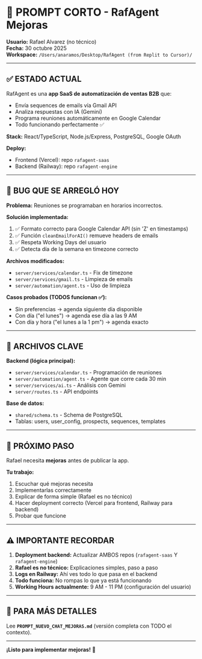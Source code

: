 # 🚀 PROMPT CORTO - RafAgent Mejoras

**Usuario:** Rafael Alvarez (no técnico)  
**Fecha:** 30 octubre 2025  
**Workspace:** `/Users/anaramos/Desktop/RafAgent (from Replit to Cursor)/`

---

## ✅ ESTADO ACTUAL

RafAgent es una **app SaaS de automatización de ventas B2B** que:
- Envía sequences de emails vía Gmail API
- Analiza respuestas con IA (Gemini)
- Programa reuniones automáticamente en Google Calendar
- Todo funcionando perfectamente ✅

**Stack:** React/TypeScript, Node.js/Express, PostgreSQL, Google OAuth

**Deploy:**
- Frontend (Vercel): repo `rafagent-saas` 
- Backend (Railway): repo `rafagent-engine`

---

## 🎯 BUG QUE SE ARREGLÓ HOY

**Problema:** Reuniones se programaban en horarios incorrectos.

**Solución implementada:**
1. ✅ Formato correcto para Google Calendar API (sin 'Z' en timestamps)
2. ✅ Función `cleanEmailForAI()` remueve headers de emails
3. ✅ Respeta Working Days del usuario
4. ✅ Detecta día de la semana en timezone correcto

**Archivos modificados:**
- `server/services/calendar.ts` - Fix de timezone
- `server/services/gmail.ts` - Limpieza de emails
- `server/automation/agent.ts` - Uso de limpieza

**Casos probados (TODOS funcionan ✅):**
- Sin preferencias → agenda siguiente día disponible
- Con día ("el lunes") → agenda ese día a las 9 AM
- Con día y hora ("el lunes a la 1 pm") → agenda exacto

---

## 📂 ARCHIVOS CLAVE

**Backend (lógica principal):**
- `server/services/calendar.ts` - Programación de reuniones
- `server/automation/agent.ts` - Agente que corre cada 30 min
- `server/services/ai.ts` - Análisis con Gemini
- `server/routes.ts` - API endpoints

**Base de datos:**
- `shared/schema.ts` - Schema de PostgreSQL
- Tablas: users, user_config, prospects, sequences, templates

---

## 🎯 PRÓXIMO PASO

Rafael necesita **mejoras** antes de publicar la app.

**Tu trabajo:**
1. Escuchar qué mejoras necesita
2. Implementarlas correctamente
3. Explicar de forma simple (Rafael es no técnico)
4. Hacer deployment correcto (Vercel para frontend, Railway para backend)
5. Probar que funcione

---

## ⚠️ IMPORTANTE RECORDAR

1. **Deployment backend:** Actualizar AMBOS repos (`rafagent-saas` Y `rafagent-engine`)
2. **Rafael es no técnico:** Explicaciones simples, paso a paso
3. **Logs en Railway:** Ahí ves todo lo que pasa en el backend
4. **Todo funciona:** No rompas lo que ya está funcionando
5. **Working Hours actualmente:** 9 AM - 11 PM (configuración del usuario)

---

## 📖 PARA MÁS DETALLES

Lee **`PROMPT_NUEVO_CHAT_MEJORAS.md`** (versión completa con TODO el contexto).

---

**¡Listo para implementar mejoras!** 🚀

